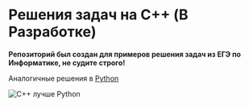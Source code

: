 # Решения задач на C++ (В Разработке)
**Репозиторий был создан для примеров решения задач из ЕГЭ по Информатике, не судите строго!**

Аналогичные решения в [Python](https://github.com/Corvych/ege_tasks)

![C++ лучше Python](https://3ty.ru/wp-content/uploads/2021/02/9-1-1.jpg)
